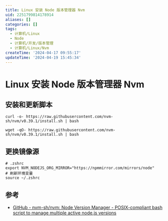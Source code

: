 ```yaml
---
title: Linux 安装 Node 版本管理器 Nvm
uid: 2251799814178914
aliases: []
categories: []
tags:
  - 计算机/Linux
  - Node
  - 计算机/开发/版本管理
  - 计算机/Linux/Nvm
createTime: '2024-04-17 09:55:17'
updateTime: '2024-04-19 15:45:34'
---
```


# Linux 安装 Node 版本管理器 Nvm

## 安装和更新脚本

```shell
curl -o- https://raw.githubusercontent.com/nvm-sh/nvm/v0.39.1/install.sh | bash

wget -qO- https://raw.githubusercontent.com/nvm-sh/nvm/v0.39.1/install.sh | bash
```

## 更换镜像源

```shell
# .zshrc
export NVM_NODEJS_ORG_MIRROR="https://npmmirror.com/mirrors/node"
# 刷新环境变量
source ~/.zshrc

```

## 参考

- [GitHub - nvm-sh/nvm: Node Version Manager - POSIX-compliant bash script to manage multiple active node.js versions](https://github.com/nvm-sh/nvm)
